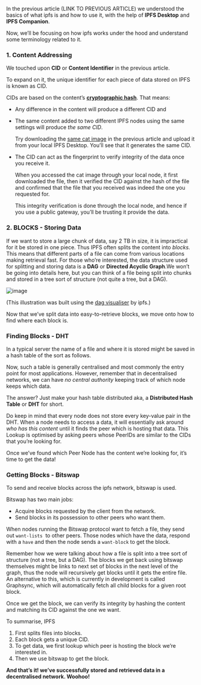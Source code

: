 In the previous article (LINK TO PREVIOUS ARTICLE) we understood the basics of what ipfs is and how to use it, with the help of **IPFS Desktop** and **IPFS Companion**.

Now, we’ll be focusing on how ipfs works under the hood and understand some terminology related to it.

### 1. **Content Addressing**

We touched upon **CID** or **Content Identifier** in the previous article.

To expand on it, the unique identifier for each piece of data stored on IPFS is known as CID.

CIDs are based on the content’s **[cryptographic hash](https://docs.ipfs.io/concepts/hashing/)**. That means:

- Any difference in the content will produce a different CID and
- The same content added to two different IPFS nodes using the same settings will produce *the same CID*.
    
    Try downloading the [same cat image](https://ipfs.io/ipfs/QmYKEp564QwWJEUuzAy4s8VcPnptFNGygaM7FoMaZkoC5t?filename=Cat.jpeg) in the previous article and upload it from your local IPFS Desktop. You’ll see that it generates the same CID. <VERIFICATION NEEDED>
    
- The CID can act as the fingerprint to verify integrity of the data once you receive it.
    
    When you accessed the cat image through your local node, it first downloaded the file, then it verified the CID against the hash of the file and confirmed that the file that you received was indeed the one you requested for.
    
    This integrity verification is done through the local node, and hence if you use a public gateway, you’ll be trusting it provide the data.
    

### 2.  **BLOCKS - Storing Data**

If we want to store a large chunk of data, say 2 TB in size, it is impractical for it be stored in one piece. Thus IPFS often splits the content into *blocks.* This means that different parts of a file can come from various locations making retrieval fast.
For those who’re interested, the data structure used for splitting and storing data is a **DAG** or **Directed Acyclic Graph**.We won’t be going into details here, but you can think of a file being split into chunks and stored in a tree sort of structure (not quite a tree, but a DAG).

![image](https://user-images.githubusercontent.com/75270610/177675493-b3be95ca-59f7-4945-9280-2d8e8f67ad7c.png)

(This illustration was built using the [dag visualiser](https://dag.ipfs.io/) by ipfs.)

Now that we’ve split data into easy-to-retrieve blocks, we move onto how to find where each block is.

### Finding Blocks - DHT

In a typical server the name of a file and where it is stored might be saved in a hash table of the sort as follows.

Now, such a table is generally centralised and most commonly the entry point for most applications. However, remember that in decentralised networks, we can have *no central authority* keeping track of which node keeps which data.

The answer? Just make your hash table distributed aka, a **Distributed Hash Table** or **DHT** for short.

Do keep in mind that every node does not store every key-value pair in the DHT.
When a node needs to access a data, it will essentially ask around *who has this content* until it finds the peer which is hosting that data. This Lookup is optimised by asking peers whose PeerIDs are similar to the CIDs that you’re looking for.

Once we’ve found which Peer Node has the content we’re looking for, it’s time to get the data!

### Getting Blocks - Bitswap

To send and receive blocks across the ipfs network, bitswap is used.

Bitswap has two main jobs:

- Acquire blocks requested by the client from the network.
- Send blocks in its possession to other peers who want them.

When nodes running the Bitswap protocol want to fetch a file, they send out `want-lists`
 to other peers. Those nodes which have the data, respond with a `have` and then the node sends a `want-block` to get the block.

Remember how we were talking about how a file is split into a tree sort of structure (not a tree, but a DAG). The blocks we get back using bitswap themselves might be links to next set of blocks in the next level of the graph, thus the node will recursively get blocks until it gets the entire file.
An alternative to this, which is currently in development is called Graphsync, which will automatically fetch all child blocks for a given root block.

Once we get the block, we can verify its integrity by hashing the content and matching its CID against the one we want.

To summarise, IPFS

1. First splits files into blocks.
2. Each block gets a unique CID.
3. To get data, we first lookup which peer is hosting the block we’re interested in.
4. Then we use bitswap to get the block.

**And that’s it! we’ve successfully stored and retrieved data in a decentralised network. Woohoo!**
